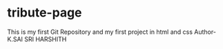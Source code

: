 # tribute-page
This is my first Git Repository and my first project in html and css
Author-K.SAI SRI HARSHITH
